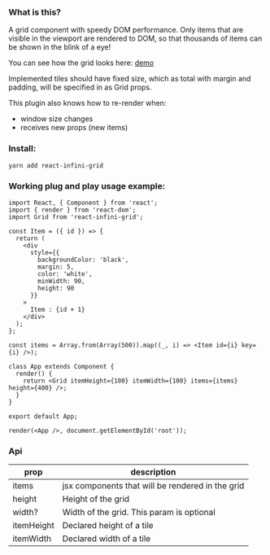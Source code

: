 ### What is this?

A grid component with speedy DOM performance. Only items that are visible in the viewport are rendered to DOM, so that thousands of items can be shown in the blink of a eye!

You can see how the grid looks here:
[demo](https://adamgajzlerowicz.github.io/react-infini-grid)

Implemented tiles should have fixed size, which as total with margin and padding, will be specified in as Grid props.

This plugin also knows how to re-render when:

* window size changes
* receives new props (new items)

### Install:

```
yarn add react-infini-grid
```

### Working plug and play usage example:

```
import React, { Component } from 'react';
import { render } from 'react-dom';
import Grid from 'react-infini-grid';

const Item = ({ id }) => {
  return (
    <div
      style={{
        backgroundColor: 'black',
        margin: 5,
        color: 'white',
        minWidth: 90,
        height: 90
      }}
    >
      Item : {id + 1}
    </div>
  );
};

const items = Array.from(Array(500)).map((_, i) => <Item id={i} key={i} />);

class App extends Component {
  render() {
    return <Grid itemHeight={100} itemWidth={100} items={items} height={400} />;
  }
}

export default App;

render(<App />, document.getElementById('root'));
```

### Api

| prop       | description                                      |
| ---------- | ------------------------------------------------ |
| items      | jsx components that will be rendered in the grid |
| height     | Height of the grid                               |
| width?     | Width of the grid. This param is optional        |
| itemHeight | Declared height of a tile                        |
| itemWidth  | Declared width of a tile                         |

